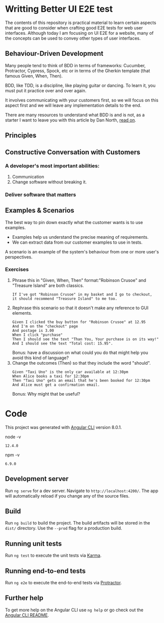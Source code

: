 # Writting Better UI E2E test

The contents of this repository is practical material to learn certain aspects that are good to consider
when crafting good E2E tests for web user interfaces. Although today I am focusing on UI E2E for a website,
many of the concepts can be used to convey other types of user interfaces. 

## Behaviour-Driven Development

Many people tend to think of BDD in terms of frameworks: Cucumber, Protractor, Cypress, Spock, etc or in terms
of the Gherkin template (that famous Given, When, Then).

BDD, like TDD, is a discipline, like playing guitar or dancing. To learn it, you must put it practice over and over again.

It involves communicating with your customers first, so we will focus on this aspect first and we will leave
any implementation details to the end.

There are many resources to understand what BDD is and is not, as a starter I want to leave you 
with this article by Dan North, [read on](https://www.stickyminds.com/better-software-magazine/behavior-modification).  

## Principles

## Constructive Conversation with Customers

### A developer's most important abilities:
1. Communication
2. Change software without breaking it.

### Deliver software that matters

## Examples & Scenarios

The best way to pin down exactly what the customer wants is to use examples.
* Examples help us understand the precise meaning of requirements.
* We can extract data from our customer examples to use in tests.

A scenario is an example of the system's behaviour from one or more user's perspectives.

### Exercises

1. Phrase this in "Given, When, Then" format:"Robinson Crusoe" and "Treasure Island" are both classics. 
    ```
    If I've got "Robinson Crusoe" in my basket and I go to checkout, 
    it should recommend "Treasure Island" to me too.
    ```
2. Rephrase this scenario so that it doesn't make any reference to GUI elements.
    ```
    Given I clicked the buy button for "Robinson Crusoe" at 12.95
    And I'm on the "checkout" page
    And postage is 3.00
    When I click "purchase"
    Then I should see the text "Than You, Your purchase is on its way!"
    And I should see the text "Total cost: 15.95". 
    ```
    Bonus: have a discussion on what could you do that might help you avoid this kind of language?
3. Change the outcomes (Then) so that they include the word "should".
    ```
    Given "Taxi Uno" is the only car available at 12:30pm 
    When Alice books a taxi for 12:30pm
    Then "Taxi Uno" gets an email that he's been booked for 12:30pm
    And Alice must get a confirmation email. 
    ```
    Bonus: Why might that be useful?


# Code

This project was generated with [Angular CLI](https://github.com/angular/angular-cli) version 8.0.1.

node -v
```
12.4.0
```

npm -v
```
6.9.0
```

## Development server

Run `ng serve` for a dev server. Navigate to `http://localhost:4200/`. The app will automatically reload if you change any of the source files.

## Build

Run `ng build` to build the project. The build artifacts will be stored in the `dist/` directory. Use the `--prod` flag for a production build.

## Running unit tests

Run `ng test` to execute the unit tests via [Karma](https://karma-runner.github.io).

## Running end-to-end tests

Run `ng e2e` to execute the end-to-end tests via [Protractor](http://www.protractortest.org/).

## Further help

To get more help on the Angular CLI use `ng help` or go check out the [Angular CLI README](https://github.com/angular/angular-cli/blob/master/README.md).
